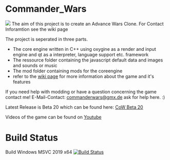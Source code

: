 # Commander_Wars
![](https://i.redd.it/61mcwen38mw51.png)
The aim of this project is to create an Advance Wars Clone. 
For Contact Inforamtion see the wiki page

The project is seperated in three parts.
* The core engine written in C++ using oxygine as a render and input engine and qt as a interpreter, language support etc. framework
* The ressource folder containing the javascript default data and images and sounds or music
* The mod folder containing mods for the coreengine
* refer to the [wiki page](https://github.com/Robosturm/Commander_Wars/wiki) for more information about the game and it's features

If you need help with modding or have a question concerning the game contact me!
E-Mail-Contact: commanderwars@gmx.de ask for help here. :)

Latest Release is Beta 20 which can be found here: [CoW Beta 20](https://github.com/Robosturm/Commander_Wars/releases/tag/Beta_20)

Videos of the game can be found on [Youtube](https://www.youtube.com/user/Robosturm)

# Build Status
Build Windows MSVC 2019 x64 [![Build Status](https://travis-ci.com/Robosturm/Commander_Wars.svg?branch=master)](https://travis-ci.com/Robosturm/Commander_Wars)
